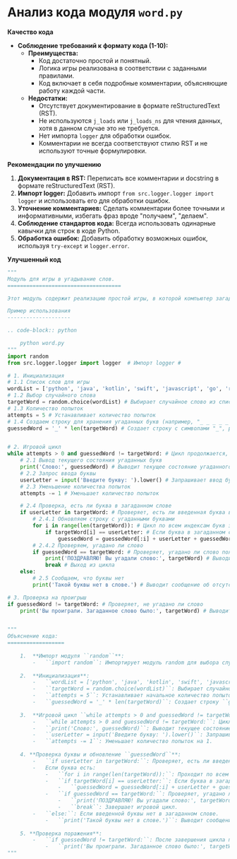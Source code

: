 # Анализ кода модуля `word.py`

**Качество кода**
-   **Соблюдение требований к формату кода (1-10):**
    -   **Преимущества:**
        -   Код достаточно простой и понятный.
        -   Логика игры реализована в соответствии с заданными правилами.
        -   Код включает в себя подробные комментарии, объясняющие работу каждой части.
    -   **Недостатки:**
        -   Отсутствует документирование в формате reStructuredText (RST).
        -   Не используются `j_loads` или `j_loads_ns` для чтения данных, хотя в данном случае это не требуется.
        -   Нет импорта `logger` для обработки ошибок.
        -   Комментарии не всегда соответствуют стилю RST и не используют точные формулировки.

**Рекомендации по улучшению**

1.  **Документация в RST:** Переписать все комментарии и docstring в формате reStructuredText (RST).
2.  **Импорт logger:** Добавить импорт `from src.logger.logger import logger` и использовать его для обработки ошибок.
3.  **Уточнение комментариев:** Сделать комментарии более точными и информативными, избегать фраз вроде "получаем", "делаем".
4.  **Соблюдение стандартов кода:** Всегда использовать одинарные кавычки для строк в коде Python.
5.  **Обработка ошибок:** Добавить обработку возможных ошибок, используя `try-except` и `logger.error`.

**Улучшенный код**
```python
"""
Модуль для игры в угадывание слов.
====================================

Этот модуль содержит реализацию простой игры, в которой компьютер загадывает слово, а игрок должен угадать его по буквам.

Пример использования
--------------------

.. code-block:: python

    python word.py
"""
import random
from src.logger.logger import logger  # Импорт logger #

# 1. Инициализация
# 1.1 Список слов для игры
wordList = ['python', 'java', 'kotlin', 'swift', 'javascript', 'go', 'ruby'] # Список слов для игры
# 1.2 Выбор случайного слова
targetWord = random.choice(wordList) # Выбирает случайное слово из списка
# 1.3 Количество попыток
attempts = 5 # Устанавливает количество попыток
# 1.4 Создаем строку для хранения угаданных букв (например, "_ _ _ _ _ _" для "python")
guessedWord = '_' * len(targetWord) # Создает строку с символами "_", равную длине загаданного слова


# 2. Игровой цикл
while attempts > 0 and guessedWord != targetWord: # Цикл продолжается, пока есть попытки и слово не угадано
    # 2.1 Вывод текущего состояния угаданных букв
    print('Слово:', guessedWord) # Выводит текущее состояние угаданного слова
    # 2.2 Запрос ввода буквы
    userLetter = input('Введите букву: ').lower() # Запрашивает ввод буквы и преобразует ее в нижний регистр
    # 2.3 Уменьшение количества попыток
    attempts -= 1 # Уменьшает количество попыток

    # 2.4 Проверка, есть ли буква в загаданном слове
    if userLetter in targetWord: # Проверяет, есть ли введенная буква в загаданном слове
        # 2.4.1 Обновляем строку с угаданными буквами
        for i in range(len(targetWord)): # Цикл по всем индексам букв загаданного слова
            if targetWord[i] == userLetter: # Если буква в загаданном слове совпадает с введенной
                guessedWord = guessedWord[:i] + userLetter + guessedWord[i+1:] # Заменяет "_" на угаданную букву
        # 2.4.2 Проверяем, угадано ли слово
        if guessedWord == targetWord: # Проверяет, угадано ли слово полностью
            print('ПОЗДРАВЛЯЮ! Вы угадали слово:', targetWord) # Выводит сообщение о победе
            break # Выход из цикла
    else:
        # 2.5 Сообщаем, что буквы нет
        print('Такой буквы нет в слове.') # Выводит сообщение об отсутствии буквы

# 3. Проверка на проигрыш
if guessedWord != targetWord: # Проверяет, не угадано ли слово
    print('Вы проиграли. Загаданное слово было:', targetWord) # Выводит сообщение о проигрыше и загаданное слово


"""
Объяснение кода:
==================
    
    1.  **Импорт модуля ``random``**:
        -   ``import random``: Импортирует модуль random для выбора случайного слова.
    
    2.  **Инициализация**:
        -   ``wordList = ['python', 'java', 'kotlin', 'swift', 'javascript', 'go', 'ruby']``: Создает список слов, из которого выбирается загаданное слово.
        -   ``targetWord = random.choice(wordList)``: Выбирает случайное слово из списка ``wordList`` и сохраняет его в ``targetWord``. Это слово, которое должен угадать игрок.
        -   ``attempts = 5``: Устанавливает начальное количество попыток.
        -   ``guessedWord = '_' * len(targetWord)``: Создает строку ``guessedWord``, заполненную символами "_". Длина строки соответствует длине загаданного слова.
    
    3.  **Игровой цикл ``while attempts > 0 and guessedWord != targetWord:``**:
        -   ``while attempts > 0 and guessedWord != targetWord:``: Цикл выполняется, пока у игрока есть попытки (``attempts > 0``) и слово еще не угадано (``guessedWord != targetWord``).
        -   ``print('Слово:', guessedWord)``: Выводит текущее состояние угаданного слова.
        -   ``userLetter = input('Введите букву: ').lower()``: Запрашивает ввод буквы у игрока и преобразует ее в нижний регистр.
        -   ``attempts -= 1``: Уменьшает количество попыток на 1.
    
    4. **Проверка буквы и обновление ``guessedWord``**:
        -   ``if userLetter in targetWord:``: Проверяет, есть ли введенная буква в загаданном слове.
        -   Если буква есть:
            -   ``for i in range(len(targetWord)):``: Проходит по всем индексам символов загаданного слова.
            -   ``if targetWord[i] == userLetter:``: Если буква в загаданном слове совпадает с введенной, то:
                -   ``guessedWord = guessedWord[:i] + userLetter + guessedWord[i+1:]``: Заменяет символ "_" на угаданную букву в строке ``guessedWord`` на соответствующей позиции.
            -   ``if guessedWord == targetWord:``: Проверяет, угадано ли слово полностью.
                -   ``print('ПОЗДРАВЛЯЮ! Вы угадали слово:', targetWord)``: Выводит поздравление с угадыванием слова.
                -   ``break``: Завершает игровой цикл.
        -   ``else:``: Если введенной буквы нет в загаданном слове.
            -   ``print('Такой буквы нет в слове.')``: Выводит сообщение об отсутствии введенной буквы в слове.
    
    5. **Проверка поражения**:
        -   ``if guessedWord != targetWord:``: После завершения цикла проверяет, не угадано ли слово.
            -   ``print('Вы проиграли. Загаданное слово было:', targetWord)``: Выводит сообщение о проигрыше и показывает загаданное слово.
"""
```